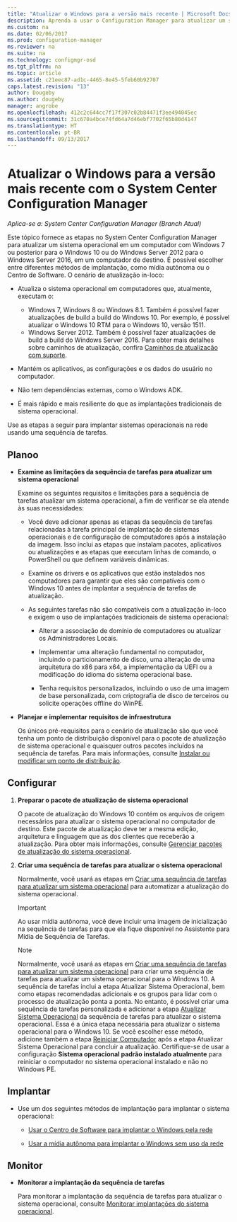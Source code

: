 ```yaml
---
title: "Atualizar o Windows para a versão mais recente | Microsoft Docs"
description: Aprenda a usar o Configuration Manager para atualizar um sistema operacional do Windows 7 ou posterior para o Windows 10.
ms.custom: na
ms.date: 02/06/2017
ms.prod: configuration-manager
ms.reviewer: na
ms.suite: na
ms.technology: configmgr-osd
ms.tgt_pltfrm: na
ms.topic: article
ms.assetid: c21eec87-ad1c-4465-8e45-5feb60b92707
caps.latest.revision: "13"
author: Dougeby
ms.author: dougeby
manager: angrobe
ms.openlocfilehash: 412c2c644cc7f17f307c02b84471f3ee494045ec
ms.sourcegitcommit: 31c670a4bce74fd64a7d46ebf7702f65b80d4147
ms.translationtype: HT
ms.contentlocale: pt-BR
ms.lasthandoff: 09/13/2017
---
```

# <a name="upgrade-windows-to-the-latest-version-with-system-center-configuration-manager"></a>Atualizar o Windows para a versão mais recente com o System Center Configuration Manager

*Aplica-se a: System Center Configuration Manager (Branch Atual)*

Este tópico fornece as etapas no System Center Configuration Manager para atualizar um sistema operacional em um computador com Windows 7 ou posterior para o Windows 10 ou do Windows Server 2012 para o Windows Server 2016, em um computador de destino. É possível escolher entre diferentes métodos de implantação, como mídia autônoma ou o Centro de Software. O cenário de atualização in-loco:  

-   Atualiza o sistema operacional em computadores que, atualmente, executam o:
    - Windows 7, Windows 8 ou Windows 8.1. Também é possível fazer atualizações de build a build do Windows 10. Por exemplo, é possível atualizar o Windows 10 RTM para o Windows 10, versão 1511.  
    - Windows Server 2012. Também é possível fazer atualizações de build a build do Windows Server 2016. Para obter mais detalhes sobre caminhos de atualização, confira [Caminhos de atualização com suporte](https://docs.microsoft.com/windows-server/get-started/supported-upgrade-paths#upgrading-previous-retail-versions-of-windows-server-to-windows-server-2016).    

-   Mantém os aplicativos, as configurações e os dados do usuário no computador.  

-   Não tem dependências externas, como o Windows ADK.  

-   É mais rápido e mais resiliente do que as implantações tradicionais de sistema operacional.  

 Use as etapas a seguir para implantar sistemas operacionais na rede usando uma sequência de tarefas.  

##  <a name="BKMK_Plan"></a> Planoo  

-   **Examine as limitações da sequência de tarefas para atualizar um sistema operacional**  

     Examine os seguintes requisitos e limitações para a sequência de tarefas atualizar um sistema operacional, a fim de verificar se ela atende às suas necessidades:  

    -   Você deve adicionar apenas as etapas da sequência de tarefas relacionadas à tarefa principal de implantação de sistemas operacionais e de configuração de computadores após a instalação da imagem. Isso inclui as etapas que instalam pacotes, aplicativos ou atualizações e as etapas que executam linhas de comando, o PowerShell ou que definem variáveis dinâmicas.  

    -   Examine os drivers e os aplicativos que estão instalados nos computadores para garantir que eles são compatíveis com o Windows 10 antes de implantar a sequência de tarefas de atualização.  

    -   As seguintes tarefas não são compatíveis com a atualização in-loco e exigem o uso de implantações tradicionais de sistema operacional:  

        -   Alterar a associação de domínio de computadores ou atualizar os Administradores Locais.  

        -   Implementar uma alteração fundamental no computador, incluindo o particionamento de disco, uma alteração de uma arquitetura do x86 para x64, a implementação da UEFI ou a modificação do idioma do sistema operacional base.  

        -   Tenha requisitos personalizados, incluindo o uso de uma imagem de base personalizada, com criptografia de disco de terceiros ou solicite operações offline do WinPE.<sup></sup>  

-   **Planejar e implementar requisitos de infraestrutura**  

     Os únicos pré-requisitos para o cenário de atualização são que você tenha um ponto de distribuição disponível para o pacote de atualização de sistema operacional e quaisquer outros pacotes incluídos na sequência de tarefas. Para mais informações, consulte [Instalar ou modificar um ponto de distribuição](../../core/servers/deploy/configure/install-and-configure-distribution-points.md).

##  <a name="BKMK_Configure"></a> Configurar  

1.  **Preparar o pacote de atualização de sistema operacional**  

     O pacote de atualização do Windows 10 contém os arquivos de origem necessários para atualizar o sistema operacional no computador de destino. Este pacote de atualização deve ter a mesma edição, arquitetura e linguagem que as dos clientes que receberão a atualização.  Para obter mais informações, consulte [Gerenciar pacotes de atualização do sistema operacional](../get-started/manage-operating-system-upgrade-packages.md).  

2.  **Criar uma sequência de tarefas para atualizar o sistema operacional**  

     Normalmente, você usará as etapas em [Criar uma sequência de tarefas para atualizar um sistema operacional](create-a-task-sequence-to-upgrade-an-operating-system.md) para automatizar a atualização do sistema operacional.  

    > [!IMPORTANT]
    > Ao usar mídia autônoma, você deve incluir uma imagem de inicialização na sequência de tarefas para que ela fique disponível no Assistente para Mídia de Sequência de Tarefas.

    > [!NOTE]  
    > Normalmente, você usará as etapas em [Criar uma sequência de tarefas para atualizar um sistema operacional](create-a-task-sequence-to-upgrade-an-operating-system.md) para criar uma sequência de tarefas para atualizar um sistema operacional para o Windows 10. A sequência de tarefas inclui a etapa Atualizar Sistema Operacional, bem como etapas recomendadas adicionais e os grupos para lidar com o processo de atualização ponta a ponta. No entanto, é possível criar uma sequência de tarefas personalizada e adicionar a etapa [Atualizar Sistema Operacional](../understand/task-sequence-steps.md#BKMK_UpgradeOS) da sequência de tarefas para atualizar o sistema operacional. Essa é a única etapa necessária para atualizar o sistema operacional para o Windows 10. Se você escolher esse método, adicione também a etapa [Reiniciar Computador](../understand/task-sequence-steps.md#BKMK_RestartComputer) após a etapa Atualizar Sistema Operacional para concluir a atualização. Certifique-se de usar a configuração **Sistema operacional padrão instalado atualmente** para reiniciar o computador no sistema operacional instalado e não no Windows PE.  

##  <a name="BKMK_Deploy"></a> Implantar  

-   Use um dos seguintes métodos de implantação para implantar o sistema operacional:  

    -   [Usar o Centro de Software para implantar o Windows pela rede](use-software-center-to-deploy-windows-over-the-network.md)  

    -   [Usar a mídia autônoma para implantar o Windows sem uso da rede](use-stand-alone-media-to-deploy-windows-without-using-the-network.md)  

## <a name="monitor"></a>Monitor  

-   **Monitorar a implantação da sequência de tarefas**  

     Para monitorar a implantação da sequência de tarefas para atualizar o sistema operacional, consulte [Monitorar implantações do sistema operacional](monitor-operating-system-deployments.md).  
